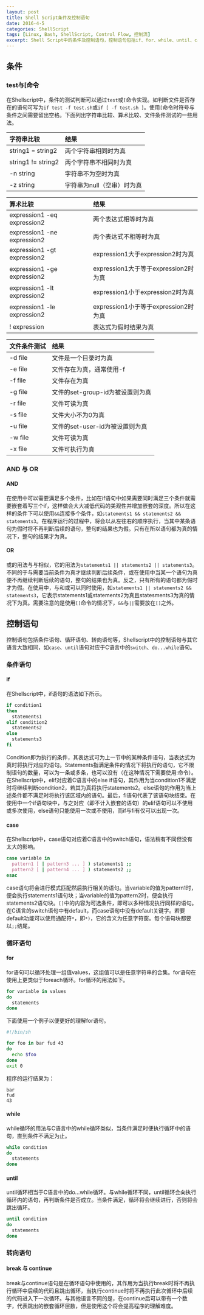```yaml
---
layout: post
title: Shell Script条件及控制语句
date: 2016-4-5
categories: ShellScript
tags: [Linux, Bash, ShellScript, Control Flow, 控制流]
excerpt: Shell Script中的条件及控制语句，控制语句包括if、for、while、until、case、break、continue。
---
```


## 条件

### test与[命令

在Shellscript中，条件的测试判断可以通过`test`或`[`命令实现。如判断文件是否存在的语句可写为`if test -f test.sh`或`if [ -f test.sh ]`。使用`[`命令时符号与条件之间需要留出空格。下面列出字符串比较、算术比较、文件条件测试的一些用法。

|字符串比较|结果|
|:---|:---------|
|string1 = string2|两个字符串相同时为真|
|string1 != string2|两个字符串不相同时为真|
|-n string|字符串不为空时为真|
|-z string|字符串为null（空串）时为真|

|算术比较|结果|
|:---|:------|
|expression1 -eq expression2|两个表达式相等时为真|
|expression1 -ne expression2|两个表达式不相等时为真|
|expression1 -gt expression2|expression1大于expression2时为真|
|expression1 -ge expression2|expression1大于等于expression2时为真|
|expression1 -lt expression2|expression1小于expression2时为真|
|expression1 -le expression2|expression1小于等于expression2时为真|
|! expression|表达式为假时结果为真|

|文件条件测试|结果|
|:---|:----------|
|-d file|文件是一个目录时为真|
|-e file|文件存在为真，通常使用-f|
|-f file|文件存在为真|
|-g file|文件的set-group-id为被设置则为真|
|-r file|文件可读为真|
|-s file|文件大小不为0为真|
|-u file|文件的set-user-id为被设置则为真|
|-w file|文件可读为真|
|-x file|文件可执行为真|

### AND 与 OR

#### AND

在使用中可以需要满足多个条件，比如在if语句中如果需要同时满足三个条件就需要嵌套着写三个if，这样做会大大减低代码的美观性并增加嵌套的深度。所以在这样的条件下可以使用`&&`连接多个条件，如`statements1 && statements2 && statements3`。在程序运行的过程中，将会以从左往右的顺序执行，当其中某条语句为假时将不再判断后续的语句，整句的结果也为假。只有在所以语句都为真的情况下，整句的结果才为真。

#### OR

或的用法与与相似，它的用法为`statements1 || statements2 || statements3`。不同的于与需要当前条件为真才继续判断后续条件，或在使用中当某一个语句为真便不再继续判断后续的语句，整句的结果也为真。反之，只有所有的语句都为假时才为假。在使用中，与和或可以同时使用，如`statements1 || statements2 && statements3`，它表示statements1或statements2为真且statesments3为真的情况下为真。需要注意的是使用`[]`命令的情况下，`&&`与`||`需要放在`[]`之外。

## 控制语句

控制语句包括条件语句、循环语句、转向语句等，Shellscript中的控制语句与其它语言大致相同，如`case`、`until`语句对应于C语言中的`switch`、`do...while`语句。

### 条件语句

#### if

在Shellscript中，if语句的语法如下所示。

```sh
if condition1
then
  statements1
elif condition2
  statements2
else
  statements3
fi
```

Condition即为执行的条件，其表达式可为上一节中的某种条件语句，当表达式为真时将执行对应的语句。Statements指满足条件的情况下将执行的语句，它不限制语句的数量，可以为一条或多条，也可以没有（在这种情况下需要使用:命令）。在Shellscript中，elif对应着C语言中的else if语句，其作用为当condition1不满足时将继续判断condition2，若其为真将执行statements2。else语句的作用为当上述条件都不满足时将执行该区域内的语句。最后，fi语句代表了该语句块结束。在使用中一个if语句块中，与之对应（即不计入嵌套的语句）的elif语句可以不使用或多次使用，else语句只能使用一次或不使用，而if与fi有仅可以出现一次。

#### case

在Shellscript中，case语句对应着C语言中的switch语句，语法稍有不同但没有太大的影响。

```sh
case variable in
  pattern1 [ | pattern3 ... ] ) statements1 ;;
  pattern2 [ | pattern4 ... ] ) statements2 ;;
esac
```

case语句将会进行模式匹配然后执行相关的语句。当variable的值为pattern1时，便会执行statements1语句块；当variable的值为pattern2时，便会执行statements2语句块。`[]`中的内容为可选条件，即可以多种情况执行同样的语句。在C语言的switch语句中有default，而case语句中没有default关键字。若要default功能可以使用通配符`*`，即`*)`，它的含义为任意字符窗。每个语句块都要以`;;`结尾。

### 循环语句

#### for

for语句可以循环处理一组值values，这组值可以是任意字符串的合集。for语句在使用上更类似于foreach循环。for循环的用法如下。

```sh
for variable in values
do
  statements
done
```

下面使用一个例子以便更好的理解for语句。

```sh
#!/bin/sh

for foo in bar fud 43
do
  echo $foo
done
exit 0
```

程序的运行结果为：

```text
bar
fud
43
```

#### while

while循环的用法与C语言中的while循环类似，当条件满足时便执行循环中的语句，直到条件不满足为止。

```sh
while condition
do
  statements
done
```

#### until

until循环相当于C语言中的do...while循环。与while循环不同，until循环会向执行循环内的语句，再判断条件是否成立。当条件满足，循环将会继续进行，否则将会跳出循环。

```sh
until condition
do
  statements
done
```

### 转向语句

#### break 与 continue

break与continue语句是在循环语句中使用的，其作用为当执行break时将不再执行循环中后续的代码且跳出循环，当执行continue时将不再执行此次循环中后续的代码进入下一次循环。与其他语言不同的是，在continue后可以带有一个数字，代表跳出的嵌套循环层数，但是使用这个将会提高程序的理解难度。
